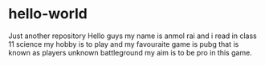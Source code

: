 # hello-world
Just another repository
Hello guys my name is anmol rai and i read in class 11 science my hobby is to play and my favouraite game is pubg that is known as players unknown battleground my aim is to be pro in this game.
